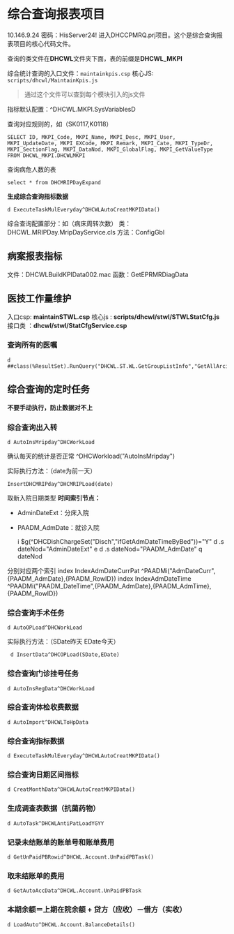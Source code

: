 # 综合查询报表项目 #
10.146.9.24 密码：HisServer24!
进入DHCCPMRQ.prj项目。这个是综合查询报表项目的核心代码文件。

查询的类文件在**DHCWL**文件夹下面，表的前缀是**DHCWL_MKPI**

综合统计查询的入口文件：`maintainkpis.csp`
核心JS: `scripts/dhcwl/MaintainKpis.js`
> 通过这个文件可以查到每个模块引入的js文件





指标默认配置：^DHCWL.MKPI.SysVariablesD



查询对应规则的，如（SK0117,K0118）

    SELECT ID, MKPI_Code, MKPI_Name, MKPI_Desc, MKPI_User, MKPI_UpdateDate, MKPI_EXCode, MKPI_Remark, MKPI_Cate, MKPI_TypeDr, MKPI_SectionFlag, MKPI_DataNod, MKPI_GlobalFlag, MKPI_GetValueType
	FROM DHCWL_MKPI.DHCWLMKPI

查询病危人数的表

	select * from DHCMRIPDayExpand

**生成综合查询指标数据**

	d ExecuteTaskMulEveryday^DHCWLAutoCreatMKPIData()

综合查询配置部分：如（病床周转次数）
类：DHCWL.MRIPDay.MripDayService.cls
方法：ConfigGbl



## 病案报表指标 ##
文件：DHCWLBuildKPIData002.mac
函数：GetEPRMRDiagData

## 医技工作量维护 ##
入口csp: **maintainSTWL.csp**
核心js : **scripts/dhcwl/stwl/STWLStatCfg.js**
接口类 ：**dhcwl/stwl/StatCfgService.csp**

### 查询所有的医嘱 ###

	d ##class(%ResultSet).RunQuery("DHCWL.ST.WL.GetGroupListInfo","GetAllArcimDetail","","")

## 综合查询的定时任务 ##
**不要手动执行，防止数据对不上**
### 综合查询出入转 ###

	d AutoInsMripday^DHCWorkLoad

确认每天的统计是否正常
^DHCWorkload("AutoInsMripday") 

实际执行方法：（date为前一天）

	InsertDHCMRIPday^DHCMRIPLoad(date)

取新入院日期类型
**时间索引节点：**		
- AdminDateExt：分床入院
- 	PAADM_AdmDate：就诊入院


	 i $g(^DHCDishChargeSet("Disch","ifGetAdmDateTimeByBed"))="Y"  d
	 .s dateNod="AdminDateExt"
	 e  d
	 .s dateNod="PAADM_AdmDate"
	 q dateNod	

分别对应两个索引
index	IndexAdmDateCurrPat	^PAADMi("AdmDateCurr",{PAADM_AdmDate},{PAADM_RowID})
index	IndexAdmDateTime	^PAADMi("PAADM_DateTime",{PAADM_AdmDate},{PAADM_AdmTime},{PAADM_RowID})

### 综合查询手术任务 ###
	
	d AutoOPLoad^DHCWorkLoad

实际执行方法：（SDate昨天 EDate今天）

	 d InsertData^DHCOPLoad(SDate,EDate) 



### 综合查询门诊挂号任务 ###
	
	d AutoInsRegData^DHCWorkLoad



### 综合查询体检收费数据 ###

	d AutoImport^DHCWLToHpData

### 综合查询指标数据 ###

	d ExecuteTaskMulEveryday^DHCWLAutoCreatMKPIData()

### 综合查询日期区间指标 ###

	d CreatMonthData^DHCWLAutoCreatMKPIData()
	
### 生成调查表数据（抗菌药物） ###

	d AutoTask^DHCWLAntiPatLoadYGYY

### 记录未结账单的账单号和账单费用 ###

	d GetUnPaidPBRowid^DHCWL.Account.UnPaidPBTask()

### 取未结账单的费用 ###
	
	d GetAutoAccData^DHCWL.Account.UnPaidPBTask

### 本期余额＝上期在院余额 + 贷方（应收）－借方（实收） ###

	d LoadAuto^DHCWL.Account.BalanceDetails()

















